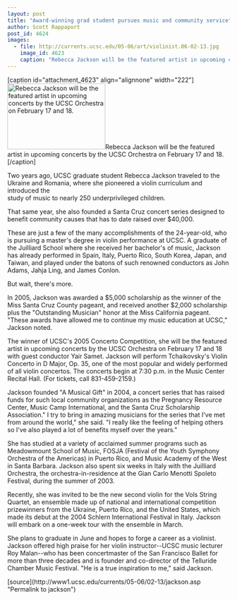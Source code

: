 ```yaml
---
layout: post
title: "Award-winning grad student pursues music and community service"
author: Scott Rappaport
post_id: 4624
images:
  - file: http://currents.ucsc.edu/05-06/art/violinist.06-02-13.jpg
    image_id: 4623
    caption: "Rebecca Jackson will be the featured artist in upcoming concerts by the UCSC Orchestra on February 17 and 18."
---
```


[caption id="attachment_4623" align="alignnone" width="222"]<a href="http://localhost/mysite/wp-content/uploads/2006/02/violinist.06-02-13.jpg"><img class="size-full wp-image-4623" src="http://localhost/mysite/wp-content/uploads/2006/02/violinist.06-02-13.jpg" alt="Rebecca Jackson will be the featured artist in upcoming concerts by the UCSC Orchestra on February 17 and 18." width="222" height="149" /></a>Rebecca Jackson will be the featured artist in upcoming concerts by the UCSC Orchestra on February 17 and 18.[/caption]
<a name="content" id="content"></a>
<p>
  Two years ago, UCSC graduate student Rebecca Jackson traveled to the Ukraine and Romania, where she pioneered a violin curriculum and introduced the<br>
  study of music to nearly 250 underprivileged children.
</p>
<p>
  That same year, she also founded a Santa Cruz concert series designed to benefit community causes that has to date raised over $40,000.
</p>
<p>
  These are just a few of the many accomplishments of the 24-year-old, who is pursuing a master's degree in violin performance at UCSC. A graduate of the Juilliard School where she received her bachelor's of music, Jackson has already performed in Spain, Italy, Puerto Rico, South Korea, Japan, and Taiwan, and played under the batons of such renowned conductors as John Adams, Jahja Ling, and James Conlon.
</p>
<p>
  But wait, there's more.
</p>
<p>
  In 2005, Jackson was awarded a $5,000 scholarship as the winner of the Miss Santa Cruz County pageant, and received another $2,000 scholarship plus the "Outstanding Musician" honor at the Miss California pageant. "These awards have allowed me to continue my music education at UCSC," Jackson noted.
</p>
<p>
  The winner of UCSC's 2005 Concerto Competition, she will be the featured artist in upcoming concerts by the UCSC Orchestra on February 17 and 18 with guest conductor Yair Samet. Jackson will perform Tchaikovsky's Violin Concerto in D Major, Op. 35, one of the most popular and widely performed of all violin concertos. The concerts begin at 7:30 p.m. in the Music Center Recital Hall. (For tickets, call 831-459-2159.)
</p>
<p>
  Jackson founded "A Musical Gift" in 2004, a concert series that has raised funds for such local community organizations as the Pregnancy Resource Center, Music Camp International, and the Santa Cruz Scholarship Association." I try to bring in amazing musicians for the series that I've met from around the world," she said. "I really like the feeling of helping others so I've also played a lot of benefits myself over the years."
</p>
<p>
  She has studied at a variety of acclaimed summer programs such as Meadowmount School of Music, FOSJA (Festival of the Youth Symphony Orchestra of the Americas) in Puerto Rico, and Music Academy of the West in Santa Barbara. Jackson also spent six weeks in Italy with the Juilliard Orchestra, the orchestra-in-residence at the Gian Carlo Menotti Spoleto Festival, during the summer of 2003.
</p>
<p>
  Recently, she was invited to be the new second violin for the Vols String Quartet, an ensemble made up of national and international competition prizewinners from the Ukraine, Puerto Rico, and the United States, which made its debut at the 2004 Schlern International Festival in Italy. Jackson will embark on a one-week tour with the ensemble in March.
</p>
<p>
  She plans to graduate in June and hopes to forge a career as a violinist. Jackson offered high praise for her violin instructor--UCSC music lecturer Roy Malan--who has been <a>concertmaster of the San Francisco Ballet for more than three decades and is founder and co-director of the Telluride Chamber Music Festival</a>. "He is a true inspiration to me," said Jackson.
</p>
[source](http://www1.ucsc.edu/currents/05-06/02-13/jackson.asp "Permalink to jackson")
